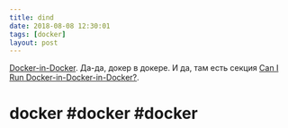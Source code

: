 ```yaml
---
title: dind
date: 2018-08-08 12:30:01
tags: [docker]
layout: post
---
```


[Docker-in-Docker](https://github.com/jpetazzo/dind). Да-да, докер в докере. И да, там есть секция [Can I Run Docker-in-Docker-in-Docker?](https://github.com/jpetazzo/dind#can-i-run-docker-in-docker-in-docker).

# docker #docker #docker
